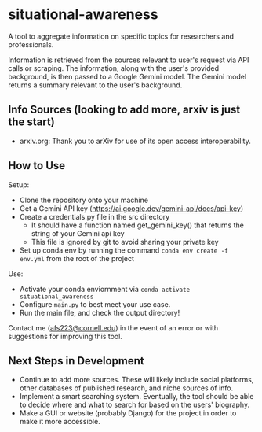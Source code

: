 # situational-awareness
A tool to aggregate information on specific topics for researchers and professionals.

Information is retrieved from the sources relevant to user's request via API calls or scraping. The information, along with the user's  provided background, is then passed to a Google Gemini model. The Gemini model returns a summary relevant to the user's background. 

## Info Sources (looking to add more, arxiv is just the start)

- arxiv.org: Thank you to arXiv for use of its open access interoperability.

## How to Use 

Setup: 
- Clone the repository onto your machine 
- Get a Gemini API key (https://ai.google.dev/gemini-api/docs/api-key)
- Create a credentials.py file in the src directory  
    - It should have a function named get_gemini_key() that returns the string of your Gemini api key 
    - This file is ignored by git to avoid sharing your private key
- Set up conda env by running the command `conda env create -f env.yml` from the root of the project

Use: 
- Activate your conda enviornment via `conda activate situational_awareness`
- Configure `main.py` to best meet your use case. 
- Run the main file, and check the output directory!

Contact me (afs223@cornell.edu) in the event of an error or with suggestions for improving this tool. 


## Next Steps in Development 

- Continue to add more sources. These will likely include social platforms, other databases of published research, and niche sources of info. 
- Implement a smart searching system. Eventually, the tool should be able to decide where and what to search for based on the users' biography.
- Make a GUI or website (probably Django) for the project in order to make it more accessible. 